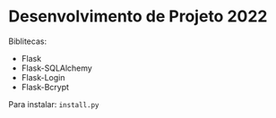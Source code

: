 # Desenvolvimento de Projeto 2022

Biblitecas:
 - Flask
 - Flask-SQLAlchemy
 - Flask-Login
 - Flask-Bcrypt

Para instalar: `install.py`